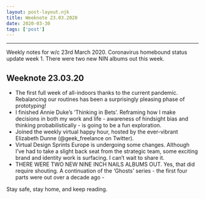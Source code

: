 ```yaml
---
layout: post-layout.njk 
title: Weeknote 23.03.2020
date: 2020-03-30
tags: ['post']
---
```


*****
<!-- Excerpt Start -->
Weekly notes for w/c 23rd March 2020. Coronavirus homebound status update week 1. There were two new NIN albums out this week.<!-- Excerpt End -->

## Weeknote 23.03.20
- The first full week of all-indoors thanks to the current pandemic. Rebalancing our routines has been a surprisingly pleasing phase of prototyping!
- I finished Annie Duke’s ‘Thinking in Bets’. Reframing how I make decisions in both my work and life - awareness of hindsight bias and thinking probabilistically - is going to be a fun exploration.
- Joined the weekly virtual happy hour, hosted by the ever-vibrant Elizabeth Dunne (@geek_freelance on Twitter).
- Virtual Design Sprints Europe is undergoing some changes. Although I’ve had to take a slight back seat from the strategic team, some exciting brand and identity work is surfacing. I can’t wait to share it.
- THERE WERE TWO NEW NINE INCH NAILS ALBUMS OUT. Yes, that did require shouting. A continuation of the ‘Ghosts’ series - the first four parts were out over a decade ago - 

Stay safe, stay home, and keep reading.